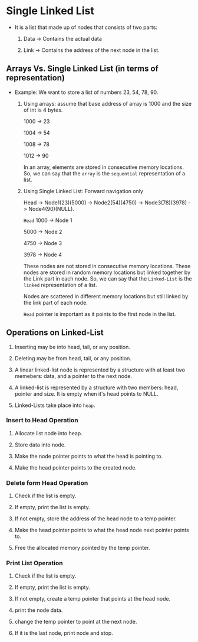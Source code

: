 # Single Linked List

- It is a list that made up of nodes that consists of two parts:

    1. Data -> Contains the actual data

    2. Link -> Contains the address of the next node in the list.

## Arrays Vs. Single Linked List (in terms of representation)

- Example: We want to store a list of numbers 23, 54,  78, 90.

    1. Using arrays: assume that base address of array is 1000 and the size of int is 4 bytes.

        1000 -> 23

        1004 -> 54

        1008 -> 78

        1012 -> 90

        In an array, elements are stored in consecutive memory locations. So, we can say that the `array` is the `sequential` representation of a list.

    2. Using Single Linked List: Forward navigation only

        Head -> Node1(23)(5000) -> Node2(54)(4750) -> Node3(78)(3978) -> Node4(90)(NULL).

        `Head` 1000 -> Node 1

        5000 -> Node 2

        4750 -> Node 3

        3978 -> Node 4

        These nodes are not stored in consecutive memory locations. These nodes are stored in random memory locations but linked together by the Link part in each node. So, we can say that the `Linked-List` is the `linked` representation of a list.

        Nodes are scattered in different memory locations but still linked by the link part of each node.

        `Head` pointer is important as it points to the first node in the list.

## Operations on Linked-List

1. Inserting may be into head, tail, or any position.

2. Deleting may be from head, tail, or any position.

3. A linear linked-list node is represented by a structure with at least two memebers: data, and a pointer to the next node.

4. A linked-list is represented by a structure with two members: head, pointer and size. It is empty when it's head points to NULL.

5. Linked-Lists take place into `heap`.

### Insert to Head Operation

1. Allocate list node into heap.

2. Store data into node.

3. Make the node pointer points to what the head is pointing to.

4. Make the head pointer points to the created node.

### Delete form Head Operation

1. Check if the list is empty.

2. If empty, print the list is empty.

3. If not empty, store the address of the head node to a temp pointer.

4. Make the head pointer points to what the head node next pointer points to.

5. Free the allocated memory pointed by the temp pointer.

### Print List Operation

1. Check if the list is empty.

2. If empty, print the list is empty.

3. If not empty, create a temp pointer that points at the head node.

4. print the node data.

5. change the temp pointer to point at the next node.

6. If it is the last node, print node and stop.




